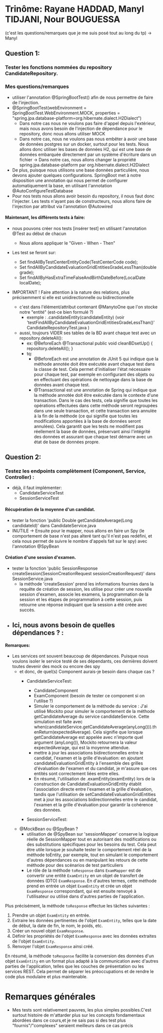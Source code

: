 # Trinôme: Rayane HADDAD, Manyl TIDJANI, Nour BOUGUESSA

(c'est les questions/remarques que je me suis posé tout au long du tp) -> Manyl

## Question 1:
### Tester les fonctions nommées du repository CandidateRepository.

### Mes questions/remarques
- utiliser l'annotation @SpringBootTest() afin de nous permettre de faire de l'injection.
- @SpringBootTest(webEnvironment = SpringBootTest.WebEnvironment.MOCK, properties = "spring.jpa.database-platform=org.hibernate.dialect.H2Dialect")
  - Dans notre cas nous ne voulons pas faire d'appel depuis l'extérieur, mais nous avons besoin de l'injection de dépendance pour le repository, donc nous allons utiliser MOCK
  - Dans notre cas, nous ne voulons pas nous embêter à avoir une base de données postgres sur un docker, surtout pour les tests. Nous allons donc utiliser les bases de données H2, qui est une base de données embarquée directement par un système d'écriture dans un fichier → Dans notre cas, nous allons changer la propriété spring.jpa.database-platform par org.hibernate.dialect.H2Dialect
- De plus, puisque nous utilisons une base données particulière, nous devons ajouter quelques configurations. SpringBoot met à notre disposition une annotation qui nous permet de configurer automatiquement la base, en utilisant l'annotation @AutoConfigureTestDatabase
- Pour nos tests nous allons avoir besoin du repository, il nous faut donc l'injecter. Les tests n'ayant pas de constructeurs, nous allons faire de l'injection par attribut via l'annotation @Autowired

#### Maintenant, les différents tests à faire:
- nous pouvons créer nos tests [insérer test] en utilisant l'annotation @Test au début de chacun
  - Nous allons appliquer le "Given - When - Then"
- Les test se feront sur:
  - Set<CandidateEntity> findAllByTestCenterEntityCode(TestCenterCode code);
  - Set<CandidateEntity> findAllByCandidateEvaluationGridEntitiesGradeLessThan(double grade);
  - Set<CandidateEntity> findAllByHasExtraTimeFalseAndBirthDateBefore(LocalDate localDate);

- IMPORTANT ! Faire attention à la nature des relations, plus précisemment si elle est unidirectionnelle ou bidirectionnelle
  - c'est dans l'élément/attribut contenant @ManytoOne que l'on stocke notre "entité" (est-ce bien formulé ?)
    - exemple : .candidateEntity(candidateEntity) (voir 'testFindAllByCandidateEvaluationGridEntitiesGradeLessThan()' CandidateRepositoryTest.java )
  - aussi, toujours VIDER ses tables de la BD avant chaque test avec un repository.deleteAll():
    - ex: 
      @BeforeEach
      @Transactional
      public void cleanBDsetUp() {
        repository.deleteAll();
      }
    - tq: 
      - @BeforeEach est une annotation de JUnit 5 qui indique que la méthode annotée doit être exécutée avant chaque test dans la classe de test. Cela permet d'initialiser l'état nécessaire pour chaque test, par exemple en configurant des objets ou en effectuant des opérations de nettoyage dans la base de données avant chaque test.
      - @Transactional est une annotation de Spring qui indique que la méthode annotée doit être exécutée dans le contexte d'une transaction. Dans le cas des tests, cela signifie que toutes les opérations effectuées dans cette méthode seront regroupées dans une seule transaction, et cette transaction sera annulée à la fin de la méthode (ce qui signifie que toutes les modifications apportées à la base de données seront annulées). Cela garantit que les tests ne modifient pas réellement la base de données, préservant ainsi l'intégrité des données et assurant que chaque test démarre avec un état de base de données propre.

## Question 2: 

### Testez les endpoints complètement (Component, Service, Controller) :

- déjà, il faut implémenter:
  - CandidateServiceTest
  - SessionServiceTest

#### Récupération de la moyenne d'un candidat.
- tester la fonction 'public Double getCandidateAverage(Long candidateId)' dans CandidateService.java
- INUTILE -> Ensuite pour le mapper, nous allons en faire un Spy (le comportement de base n'est pas alteré tant qu'il n'est pas redéfini, et cela nous permet de suivre le nombre d'appels fait sur le spy) avec l'annotation @SpyBean

#### Création d'une session d'examen.
 - tester la fonction 'public SessionResponse createSession(SessionCreationRequest sessionCreationRequest)' dans SessionService.java
   -  la méthode 'createSession' prend les informations fournies dans la requête de création de session, les utilise pour créer une nouvelle session d'examen, associe les examens, la programmation de la session et les étapes de programmation à cette session, puis retourne une réponse indiquant que la session a été créée avec succès.
 - Ici, nous avons besoin de quelles dépendances ? : 
   - 

#### Remarques: 
- Les services ont souvent beaucoup de dépendances. Puisque nous voulons isoler le service testé de ses dépendants, ces dernières doivent toutes devenir des mock ou encore des spy
  - et donc, de quel(s) Component aurais-je besoin dans chaque cas ?
    - CandidateServiceTest:
      - CandidateComponent 
      - ExamComponent (besoin de tester ce component si on l'utilise ?)
      - Simuler le comportement de la méthode du service : J'ai utilisé Mockito pour simuler le comportement de la méthode getCandidateAverage du service candidateService. Cette simulation est faite avec when(candidateService.getCandidateAverage(anyLong())).thenReturn(expectedAverage). Cela signifie que lorsque getCandidateAverage est appelée avec n'importe quel argument (anyLong()), Mockito retournera la valeur expectedAverage, qui est la moyenne attendue.
      - mettre à jour les associations bidirectionnelles entre le candidat, l'examen et la grille d'évaluation: en ajoutant candidateEvaluationGridEntity à l'ensemble des grilles d'évaluation de l'examen et du candidat, je m'assure que ces entités sont correctement liées entre elles.
      - En résumé, l'utilisation de .examEntity(examEntity) lors de la construction de CandidateEvaluationGridEntity établit l'association directe entre l'examen et la grille d'évaluation, tandis que l'utilisation de setCandidateEvaluationGridEntities met à jour les associations bidirectionnelles entre le candidat, l'examen et la grille d'évaluation pour garantir la cohérence des données.

    - SessionServiceTest:
  - @MockBean ou @SpyBean ?
    - utilisation de @SpyBean sur 'sessionMapper' conserve la logique réelle de SessionMapper tout en autorisant des modifications ou des substitutions spécifiques pour les besoins du test. Cela peut être utile lorsque je souhaite tester le comportement réel de la méthode toEntity, par exemple, tout en simulant le comportement d'autres dépendances ou en manipulant les retours de cette méthode pour des scénarios de test particuliers
    - Le rôle de la méthode `toResponse` dans `ExamMapper` est de convertir une entité `ExamEntity` en un objet de transfert de données (DTO) `ExamResponse`. En d'autres termes, cette méthode prend en entrée un objet `ExamEntity` et crée un objet `ExamResponse` correspondant, qui est ensuite renvoyé à l'utilisateur ou utilisé dans d'autres parties de l'application.

Plus précisément, la méthode `toResponse` effectue les tâches suivantes :

1. Prendre un objet `ExamEntity` en entrée.
2. Extraire les données pertinentes de l'objet `ExamEntity`, telles que la date de début, la date de fin, le nom, le poids, etc.
3. Créer un nouvel objet `ExamResponse`.
4. Définir les propriétés de l'objet `ExamResponse` avec les données extraites de l'objet `ExamEntity`.
5. Renvoyer l'objet `ExamResponse` ainsi créé.

En résumé, la méthode `toResponse` facilite la conversion des données d'un objet `ExamEntity` en un format plus adapté à la communication avec d'autres parties de l'application, telles que les couches de présentation ou les services REST. Cela permet de séparer les préoccupations et de rendre le code plus modulaire et plus maintenable.

# Remarques générales
- Mes tests sont relativement pauvres, les plus simples possibles.C'est surtout histoire de m'attarder plus sur les concepts fondamentaux abordées dans ce cours,et je ne sais pas si des test plus "fournis"/"complexes" seraient meilleurs dans ce cas précis
